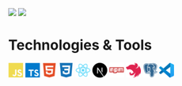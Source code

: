<div>
  <img height="180em" src="https://github-readme-stats.vercel.app/api?username=propertiess&layout=compact&show_icons=true&theme=white&icon_color=2a84ea&hide_border=true&bg_color=00000000&text_color=2a84ea" />
  <img height="180em" src="https://github-readme-stats.vercel.app/api/top-langs/?username=propertiess&layout=compact&theme=white&icon_color=2a84ea&hide_border=true&bg_color=00000000&text_color=2a84ea" />
</div>

<h1>Technologies & Tools</h1>

<div>
  <img src='https://raw.githubusercontent.com/devicons/devicon/master/icons/javascript/javascript-plain.svg' alt='JavaScript' width='30' height='30' align='center'>
  <img src='https://raw.githubusercontent.com/devicons/devicon/master/icons/typescript/typescript-plain.svg' alt='TypeScript' width='30' height='30' align='center'>
  <img src='https://raw.githubusercontent.com/devicons/devicon/master/icons/html5/html5-plain.svg' alt='HTML5' width='30' height='30' align='center'>
  <img src='https://raw.githubusercontent.com/devicons/devicon/master/icons/css3/css3-plain.svg' alt='CSS' width='30' height='30' align='center'>
  <img src='https://raw.githubusercontent.com/devicons/devicon/master/icons/react/react-original.svg' alt='React' width='30' height='30' align='center'>
  <img src='https://raw.githubusercontent.com/devicons/devicon/master/icons/nextjs/nextjs-original.svg' alt='NextJS' width='30' height='30' align='center'>
  <img src='https://raw.githubusercontent.com/devicons/devicon/master/icons/npm/npm-original-wordmark.svg' alt='NPM' width='30' height='30' align='center'>
    <img src='https://raw.githubusercontent.com/devicons/devicon/master/icons/nestjs/nestjs-plain.svg' alt='nestjs' width='30' height='30' align='center'>
      <img src='https://raw.githubusercontent.com/devicons/devicon/master/icons/postgresql/postgresql-plain.svg' alt='postgresql' width='30' height='30' align='center'>
  <img src='https://raw.githubusercontent.com/devicons/devicon/master/icons/vscode/vscode-original.svg' alt='vscode' width='30' height='30' align='center'>
</div>



